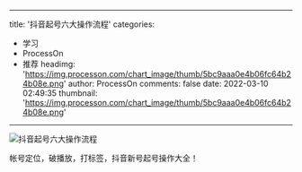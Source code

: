 
---
title: '抖音起号六大操作流程'
categories: 
 - 学习
 - ProcessOn
 - 推荐
headimg: 'https://img.processon.com/chart_image/thumb/5bc9aaa0e4b06fc64b24b08e.png'
author: ProcessOn
comments: false
date: 2022-03-10 02:49:35
thumbnail: 'https://img.processon.com/chart_image/thumb/5bc9aaa0e4b06fc64b24b08e.png'
---

<div>   
<img class="thumb" alt="抖音起号六大操作流程" src="https://img.processon.com/chart_image/thumb/5bc9aaa0e4b06fc64b24b08e.png" referrerpolicy="no-referrer">
<p>帐号定位，破播放，打标签，抖音新号起号操作大全！</p>  
</div>
            